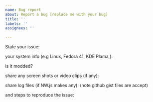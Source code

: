 ```yaml
---
name: Bug report
about: Report a bug [replace me with your bug]
title: ''
labels: ''
assignees: ''

---
```


State your issue:

your system info (e.g Linux, Fedora 41, KDE Plama,):

is it modded?

share any screen shots or video clips (if any):

share log files (if NW.js makes any):
(note github gist files are accept)

and steps to reproduce the issue:
